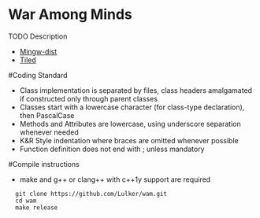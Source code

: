 War Among Minds
===============

TODO Description

* [Mingw-dist](http://nuwen.net/mingw.html)
* [Tiled](http://www.mapeditor.org/)

#Coding Standard

* Class implementation is separated by files, class headers amalgamated if constructed only through parent classes
* Classes start with a lowercase character (for class-type declaration), then PascalCase
* Methods and Attributes are lowercase, using underscore separation whenever needed
* K&R Style indentation where braces are omitted whenever possible
* Function definition does not end with ; unless mandatory

#Compile instructions

* make and g++ or clang++ with c++1y support are required

```
  git clone https://github.com/Lulker/wam.git
  cd wam
  make release
```
